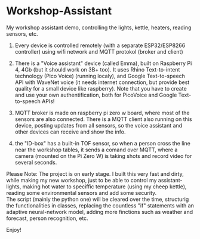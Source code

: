 # Workshop-Assistant
My workshop assistant demo, controlling the lights, kettle, heaters, reading sensors, etc.

1. Every device is controlled remotely (with a separate ESP32/ESP8266 controller) using wifi network and MQTT protokol (broker and client) 

2. There is a "Voice assistant" device (called Emma), built on Raspberry Pi 4, 4Gb (but it should work on 3B+ too). It uses Rhino Text-to-intent technology (Pico Voice) (running localy), and Google Text-to-speech API with WaveNet voice (it needs internet connection, but provide best quality for a small device like raspberry). Note that you have to create and use your own authentification, both for PicoVoice and Google Text-to-speech APIs! 

3. MQTT broker is made on raspberry pi zero w board, where most of the sensors are also connected. There is a MQTT client also running on this device, posting updates from all sensors, so the voice assistant and other devices can receive and show the info.

4. the "ID-box" has a built-in TOF sensor, so when a person cross the line near the workshop tables, it sends a comand over MQTT, where a camera (mounted on the Pi Zero W) is taking shots and record video for several seconds.

Please Note: The project is on early stage. I built this very fast and dirty, while making my new workshop, just to be able to control my assistant-lights, making hot water to speciffic temperature (using my cheep kettle), reading some environmental sensors and add some security.<br>
The script (mainly the python one) will be cleared over the time, structurig the functionalities in classes, replacing the countless "if" statements with an adaptive neural-network model, adding more finctions such as weather and forecast, person recognition, etc.

Enjoy!
